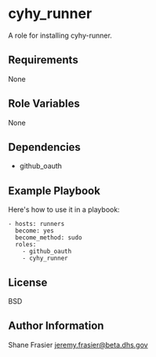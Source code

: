 cyhy_runner
===========

A role for installing cyhy-runner.

Requirements
------------

None

Role Variables
--------------

None

Dependencies
------------

- github_oauth

Example Playbook
----------------

Here's how to use it in a playbook:

    - hosts: runners
      become: yes
      become_method: sudo
      roles:
        - github_oauth
        - cyhy_runner

License
-------

BSD

Author Information
------------------

Shane Frasier <jeremy.frasier@beta.dhs.gov>
